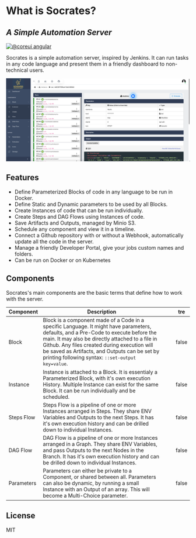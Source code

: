 # What is Socrates?

## _A Simple Automation Server_

[![@coreui angular](https://img.shields.io/badge/@coreui%20-angular-lightgrey.svg?style=flat-square)](https://github.com/coreui/angular)

Socrates is a simple automation server, inspired by Jenkins. It can run tasks in any code language and present them in a friendly dashboard to non-technical users.

![Overview](overview.png)

## Features

* Define Parameterized Blocks of code in any language to be run in Docker.
* Define Static and Dynamic parameters to be used by all Blocks.
* Create Instances of code that can be run individually.
* Create Steps and DAG Flows using Instances of code.
* Save Artifacts and Outputs, managed by Minio S3.
* Schedule any component and view it in a timeline.
* Connect a Github repository with or without a Webhook, automatically update all the code in the server.
* Manage a friendly Developer Portal, give your jobs custom names and folders.
* Can be run on Docker or on Kubernetes

## Components

Socrates's main components are the basic terms that define how to work with the server.

<table><thead><tr><th>Component</th><th>Description</th><th data-hidden></th><th data-hidden></th><th data-type="checkbox" data-hidden>tre</th></tr></thead><tbody><tr><td>Block</td><td>Block is a component made of a Code in a specific Language. It might have parameters, defaults, and a Pre-Code to execute before the main. It may also be directly attached to a file in Github. Any files created during execution will be saved as Artifacts, and Outputs can be set by printing following syntax: <code>::set-output key=value</code>.</td><td></td><td></td><td>false</td></tr><tr><td>Instance</td><td>Instance is attached to a Block. It is essentialy a Parameterized Block, with it's own execution History. Multiple Instance can exist for the same Block. It can be run individually and be scheduled.</td><td></td><td></td><td>false</td></tr><tr><td>Steps Flow</td><td>Steps Flow is a pipeline of one or more Instances arranged in Steps. They share ENV Variables and Outputs to the next Steps. It has it's own execution history and can be drilled down to individual Instances.</td><td></td><td></td><td>false</td></tr><tr><td>DAG Flow</td><td>DAG Flow is a pipeline of one or more Instances arranged in a Graph. They share ENV Variables, and pass Outputs to the next Nodes in the Branch. It has it's own execution history and can be drilled down to individual Instances.</td><td></td><td></td><td>false</td></tr><tr><td>Parameters</td><td>Parameters can either be private to a Component, or shared between all. Parameters can also be dynamic, by running a small Instance with an Output of an array. This will become a Multi-Choice parameter.</td><td></td><td></td><td>false</td></tr></tbody></table>

## License

MIT
